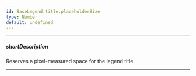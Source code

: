 ```yaml
---
id: BaseLegend.title.placeholderSize
type: Number
default: undefined
---
```

---
##### shortDescription
Reserves a pixel-measured space for the legend title.

---

